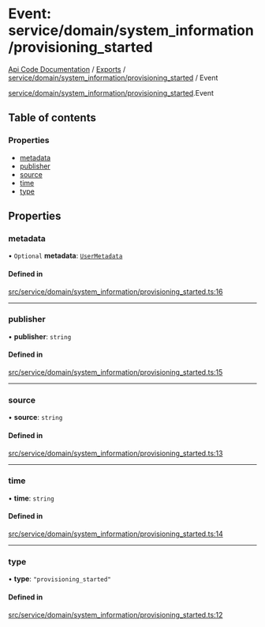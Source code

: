 # Event: service/domain/system_information/provisioning_started
[Api Code Documentation](../README.md) / [Exports](../modules.md) / [service/domain/system\_information/provisioning\_started](../modules/service_domain_system_information_provisioning_started.md) / Event

[service/domain/system\_information/provisioning\_started](../modules/service_domain_system_information_provisioning_started.md).Event

## Table of contents

### Properties

- [metadata](service_domain_system_information_provisioning_started.Event.md#metadata)
- [publisher](service_domain_system_information_provisioning_started.Event.md#publisher)
- [source](service_domain_system_information_provisioning_started.Event.md#source)
- [time](service_domain_system_information_provisioning_started.Event.md#time)
- [type](service_domain_system_information_provisioning_started.Event.md#type)

## Properties

### metadata

• `Optional` **metadata**: [`UserMetadata`](../modules/service_domain_metadata.md#usermetadata)

#### Defined in

[src/service/domain/system_information/provisioning_started.ts:16](https://github.com/openkfw/TruBudget/blob/92640998/api/src/service/domain/system_information/provisioning_started.ts#L16)

___

### publisher

• **publisher**: `string`

#### Defined in

[src/service/domain/system_information/provisioning_started.ts:15](https://github.com/openkfw/TruBudget/blob/92640998/api/src/service/domain/system_information/provisioning_started.ts#L15)

___

### source

• **source**: `string`

#### Defined in

[src/service/domain/system_information/provisioning_started.ts:13](https://github.com/openkfw/TruBudget/blob/92640998/api/src/service/domain/system_information/provisioning_started.ts#L13)

___

### time

• **time**: `string`

#### Defined in

[src/service/domain/system_information/provisioning_started.ts:14](https://github.com/openkfw/TruBudget/blob/92640998/api/src/service/domain/system_information/provisioning_started.ts#L14)

___

### type

• **type**: ``"provisioning_started"``

#### Defined in

[src/service/domain/system_information/provisioning_started.ts:12](https://github.com/openkfw/TruBudget/blob/92640998/api/src/service/domain/system_information/provisioning_started.ts#L12)
